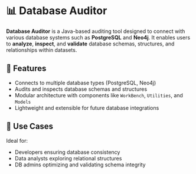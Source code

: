 # 📊 Database Auditor

**Database Auditor** is a Java-based auditing tool designed to connect with various database systems such as **PostgreSQL** and **Neo4j**. It enables users to **analyze**, **inspect**, and **validate** database schemas, structures, and relationships within datasets.

## 🔧 Features

- Connects to multiple database types (PostgreSQL, Neo4j)
- Audits and inspects database schemas and structures
- Modular architecture with components like `WorkBench`, `Utilities`, and `Models`
- Lightweight and extensible for future database integrations

## 🚀 Use Cases

Ideal for:
- Developers ensuring database consistency
- Data analysts exploring relational structures
- DB admins optimizing and validating schema integrity
